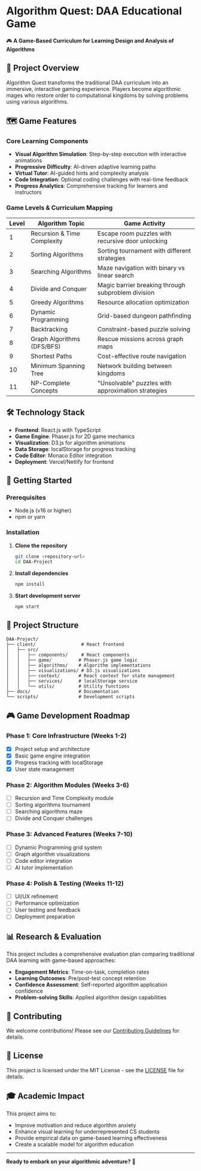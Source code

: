 # Algorithm Quest: DAA Educational Game

🎮 **A Game-Based Curriculum for Learning Design and Analysis of Algorithms**

## 🎯 Project Overview

Algorithm Quest transforms the traditional DAA curriculum into an immersive, interactive gaming experience. Players become algorithmic mages who restore order to computational kingdoms by solving problems using various algorithms.

## 🗺️ Game Features

### Core Learning Components
- **Visual Algorithm Simulation**: Step-by-step execution with interactive animations
- **Progressive Difficulty**: AI-driven adaptive learning paths
- **Virtual Tutor**: AI-guided hints and complexity analysis
- **Code Integration**: Optional coding challenges with real-time feedback
- **Progress Analytics**: Comprehensive tracking for learners and instructors

### Game Levels & Curriculum Mapping

| Level | Algorithm Topic | Game Activity |
|-------|----------------|---------------|
| 1 | Recursion & Time Complexity | Escape room puzzles with recursive door unlocking |
| 2 | Sorting Algorithms | Sorting tournament with different strategies |
| 3 | Searching Algorithms | Maze navigation with binary vs linear search |
| 4 | Divide and Conquer | Magic barrier breaking through subproblem division |
| 5 | Greedy Algorithms | Resource allocation optimization |
| 6 | Dynamic Programming | Grid-based dungeon pathfinding |
| 7 | Backtracking | Constraint-based puzzle solving |
| 8 | Graph Algorithms (DFS/BFS) | Rescue missions across graph maps |
| 9 | Shortest Paths | Cost-effective route navigation |
| 10 | Minimum Spanning Tree | Network building between kingdoms |
| 11 | NP-Complete Concepts | "Unsolvable" puzzles with approximation strategies |

## 🛠️ Technology Stack

- **Frontend**: React.js with TypeScript
- **Game Engine**: Phaser.js for 2D game mechanics
- **Visualization**: D3.js for algorithm animations
- **Data Storage**: localStorage for progress tracking
- **Code Editor**: Monaco Editor integration
- **Deployment**: Vercel/Netlify for frontend

## 🚀 Getting Started

### Prerequisites
- Node.js (v16 or higher)
- npm or yarn

### Installation

1. **Clone the repository**
   ```bash
   git clone <repository-url>
   cd DAA-Project
   ```

2. **Install dependencies**
   ```bash
   npm install
   ```

3. **Start development server**
   ```bash
   npm start
   ```

## 📁 Project Structure

```
DAA-Project/
├── client/                 # React frontend
│   ├── src/
│   │   ├── components/     # React components
│   │   ├── game/          # Phaser.js game logic
│   │   ├── algorithms/    # Algorithm implementations
│   │   ├── visualizations/ # D3.js visualizations
│   │   ├── context/       # React context for state management
│   │   ├── services/      # localStorage service
│   │   └── utils/         # Utility functions
├── docs/                  # Documentation
└── scripts/               # Development scripts
```

## 🎮 Game Development Roadmap

### Phase 1: Core Infrastructure (Weeks 1-2)
- [x] Project setup and architecture
- [x] Basic game engine integration
- [x] Progress tracking with localStorage
- [x] User state management

### Phase 2: Algorithm Modules (Weeks 3-6)
- [ ] Recursion and Time Complexity module
- [ ] Sorting algorithms tournament
- [ ] Searching algorithms maze
- [ ] Divide and Conquer challenges

### Phase 3: Advanced Features (Weeks 7-10)
- [ ] Dynamic Programming grid system
- [ ] Graph algorithm visualizations
- [ ] Code editor integration
- [ ] AI tutor implementation

### Phase 4: Polish & Testing (Weeks 11-12)
- [ ] UI/UX refinement
- [ ] Performance optimization
- [ ] User testing and feedback
- [ ] Deployment preparation

## 📊 Research & Evaluation

This project includes a comprehensive evaluation plan comparing traditional DAA learning with game-based approaches:

- **Engagement Metrics**: Time-on-task, completion rates
- **Learning Outcomes**: Pre/post-test concept retention
- **Confidence Assessment**: Self-reported algorithm application confidence
- **Problem-solving Skills**: Applied algorithm design capabilities

## 🤝 Contributing

We welcome contributions! Please see our [Contributing Guidelines](CONTRIBUTING.md) for details.

## 📄 License

This project is licensed under the MIT License - see the [LICENSE](LICENSE) file for details.

## 🎓 Academic Impact

This project aims to:
- Improve motivation and reduce algorithm anxiety
- Enhance visual learning for underrepresented CS students
- Provide empirical data on game-based learning effectiveness
- Create a scalable model for algorithm education

---

**Ready to embark on your algorithmic adventure?** 🚀